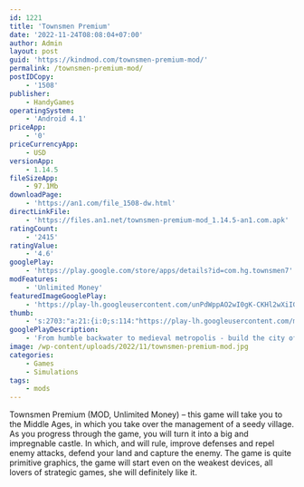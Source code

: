 ```yaml
---
id: 1221
title: 'Townsmen Premium'
date: '2022-11-24T08:08:04+07:00'
author: Admin
layout: post
guid: 'https://kindmod.com/townsmen-premium-mod/'
permalink: /townsmen-premium-mod/
postIDCopy:
    - '1508'
publisher:
    - HandyGames
operatingSystem:
    - 'Android 4.1'
priceApp:
    - '0'
priceCurrencyApp:
    - USD
versionApp:
    - 1.14.5
fileSizeApp:
    - 97.1Mb
downloadPage:
    - 'https://an1.com/file_1508-dw.html'
directLinkFile:
    - 'https://files.an1.net/townsmen-premium-mod_1.14.5-an1.com.apk'
ratingCount:
    - '2415'
ratingValue:
    - '4.6'
googlePlay:
    - 'https://play.google.com/store/apps/details?id=com.hg.townsmen7'
modFeatures:
    - 'Unlimited Money'
featuredImageGooglePlay:
    - 'https://play-lh.googleusercontent.com/unPdWppAO2wI0gK-CKHl2wXiIGcDodHzTBkLe8MsvlMT0E7dnbMeDhu_n-dXptz27iJJ'
thumb:
    - 's:2703:"a:21:{i:0;s:114:"https://play-lh.googleusercontent.com/m54K5X8FyTnbdRwYk0qrwItXrhRQAZP5dLCPE1S504yIr3lD81_JqGDfaD2X5J17xQ=w526-h296";i:1;s:115:"https://play-lh.googleusercontent.com/6liuAOk3OzHTfQlR2AEOeZSktwbAq-amxjipkVwvUEcHsW7MofM9EWh1cBpicfDs1zI=w526-h296";i:2;s:116:"https://play-lh.googleusercontent.com/xYPIR3sPsbT8gBkilmoVd60nsOozyO1J_UvHkvlGFfbDm-1ym-0hvBNqMUV74BztF1pN=w526-h296";i:3;s:115:"https://play-lh.googleusercontent.com/vH3wQvv4yrhiJEwLwdaO8CxZqk9jfHvIi_67U8zafWLm-5bNnCQqnR_Bvb2th3vnHV4=w526-h296";i:4;s:114:"https://play-lh.googleusercontent.com/HZxdVp1NeDRSI8QBxtbpsdYEoUQJh4bOv7uwlGytxcVIonnOG9OlJLGD6JGDsA_FdQ=w526-h296";i:5;s:116:"https://play-lh.googleusercontent.com/SlKAUdOvnK09f1hm2cc1cL89ysxzpQpirhaO5U_tVq1K7bEMGZ1wZ_EUf9ZlqICdZi6X=w526-h296";i:6;s:115:"https://play-lh.googleusercontent.com/EgfG_56c8VdxfiB5H4I1XG_rQGwq-FOCFsRzQocMm6Sr41OVlWpVBXu1tDTuz4HGb8s=w526-h296";i:7;s:114:"https://play-lh.googleusercontent.com/_kxQKnWbP2UK-7I-wrRSDi5QPdJ8l-CNygxghBQgjx--dXxgTOIUTuQoMQRFoFDu3Q=w526-h296";i:8;s:114:"https://play-lh.googleusercontent.com/pDoeDVS9B6spwtajMPEySINylm63CnOD59qNI0Mrxib9v6pacCZoBijA41zbyUHm6A=w526-h296";i:9;s:115:"https://play-lh.googleusercontent.com/E-Tpb6v11MCGj0BZ0loT2a2d2QO09P_5ZUV3TTXO7Qiqwek1PIpcuZne9Ph5Nsv7Mw0=w526-h296";i:10;s:115:"https://play-lh.googleusercontent.com/O2G4MtC7Nnd7pLVOxkoUgPIpa60VRvzemDQn8KZHCteBRcCM8yRn1IxPozf70ndaidA=w526-h296";i:11;s:115:"https://play-lh.googleusercontent.com/ertXUV8IvCwkv6ZjqI578puO6fZTvnFfioFMCjASK9_GxlDd1V7QaD-b85Y6DWMIu3A=w526-h296";i:12;s:116:"https://play-lh.googleusercontent.com/oQXHem37NuBrkAgxd7JQ6hKCYUrqbYD2Eev_yA6xfKFam-BpdGAfdX8lJo6e7WBxy4m6=w526-h296";i:13;s:115:"https://play-lh.googleusercontent.com/7D3yl-hfopmkixPl7Z0sEDfYXSFhEVdvbcrSZZOWM2U0nvQgkB3rfRHZFxfP0BDdV68=w526-h296";i:14;s:115:"https://play-lh.googleusercontent.com/EGF0uocIf37dNLnOvqn0HQiBKMdYrg6EWRm_zuvIFKYaA6azK5cPEAMvV--6IfVAPkQ=w526-h296";i:15;s:115:"https://play-lh.googleusercontent.com/GMO4qjBkHjmw-uPaqG5gcq7V1-xTc94e_ZMOI7EcSzV6M8TjxTIS0hFVjgT8tnNmYt0=w526-h296";i:16;s:114:"https://play-lh.googleusercontent.com/djJNbt3rI1ifiQSxjpxWDul1xSnZnwySZ5xrdlvZp36bYcnQAnqYTa3g0YOnVXTXNw=w526-h296";i:17;s:114:"https://play-lh.googleusercontent.com/4U19foGGUuUw-4TR2y9uU-wDWpTCc_uL_wzxU3zBIYAf6nbVFiMP_bGWvhQuA_9yQw=w526-h296";i:18;s:114:"https://play-lh.googleusercontent.com/FxbKuBUfSbQX6s3JINHthjSRnLlFY_ZT0-L8ZqOOyJbDQp821BTjnL656w2uGR-_7Q=w526-h296";i:19;s:116:"https://play-lh.googleusercontent.com/JInACPT-Jt2dNAkBwxhlam5p4ays_UOidGFPASqyDDLltIgA9tGVZIeCbpq5D3CIBGU7=w526-h296";i:20;s:115:"https://play-lh.googleusercontent.com/dkgPrH-w9GozC_vHSU0mE8Coa7VjT7FEgWhgvYnfh_qhZVrVFsUsBtyZW_SL_gtXaWA=w526-h296";}";'
googlePlayDescription:
    - 'From humble backwater to medieval metropolis - build the city of YOUR dreams!. Develop your tiny village to a grand medieval empire with a thriving economy and happy villagers! Find spots for mining ore, harvest the crops of your farms and collect coins as taxes from your folk. Build jousting fields, taverns, marketplaces and beautify your city with impressive statues, magnificent monuments and lush gardens. But there are also dangers lurking close by. Bandits are in the area, looking to plunder and pillage your peaceful town. Build barracks, guard towers and recruit brave soldiers to protect your citizens from harm. You rule the whole empire from your castle and make sure your inhabitants have fun and stay happy!. City-building gameplay set in medieval times'
image: /wp-content/uploads/2022/11/townsmen-premium-mod.jpg
categories:
    - Games
    - Simulations
tags:
    - mods
---
```


Townsmen Premium (MOD, Unlimited Money) – this game will take you to the Middle Ages, in which you take over the management of a seedy village. As you progress through the game, you will turn it into a big and impregnable castle. In which, and will rule, improve defenses and repel enemy attacks, defend your land and capture the enemy. The game is quite primitive graphics, the game will start even on the weakest devices, all lovers of strategic games, she will definitely like it.